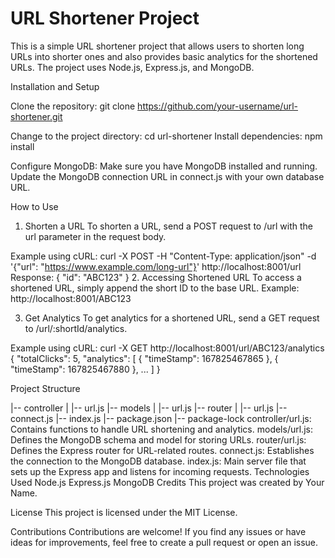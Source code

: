 # URL Shortener Project

This is a simple URL shortener project that allows users to shorten long URLs into shorter ones and also provides basic analytics for the shortened URLs. The project uses 
Node.js, Express.js, and MongoDB.

Installation and Setup

Clone the repository: 
git clone https://github.com/your-username/url-shortener.git
 
Change to the project directory:
cd url-shortener
Install dependencies:
npm install 

Configure MongoDB:
Make sure you have MongoDB installed and running. 
Update the MongoDB connection URL in connect.js with your own database URL.

How to Use
1. Shorten a URL
To shorten a URL, send a POST request to /url with the url parameter in the request body.

Example using cURL:
curl -X POST -H "Content-Type: application/json" -d '{"url": "https://www.example.com/long-url"}' http://localhost:8001/url
Response:
{
  "id": "ABC123"
}
2. Accessing Shortened URL
To access a shortened URL, simply append the short ID to the base URL.
Example:
http://localhost:8001/ABC123

3. Get Analytics
To get analytics for a shortened URL, send a GET request to /url/:shortId/analytics.

Example using cURL:
curl -X GET http://localhost:8001/url/ABC123/analytics
{
  "totalClicks": 5,
  "analytics": [
    {
      "timeStamp": 167825467865
    },
    {
      "timeStamp": 167825467880
    },
    ...
  ]
}

Project Structure

|-- controller
|   |-- url.js
|-- models
|   |-- url.js
|-- router
|   |-- url.js
|-- connect.js
|-- index.js
|-- package.json
|-- package-lock
controller/url.js: Contains functions to handle URL shortening and analytics.
models/url.js: Defines the MongoDB schema and model for storing URLs.
router/url.js: Defines the Express router for URL-related routes.
connect.js: Establishes the connection to the MongoDB database.
index.js: Main server file that sets up the Express app and listens for incoming requests.
Technologies Used
Node.js
Express.js
MongoDB
Credits
This project was created by Your Name.

License
This project is licensed under the MIT License.

Contributions
Contributions are welcome! If you find any issues or have ideas for improvements, feel free to create a pull request or open an issue.
